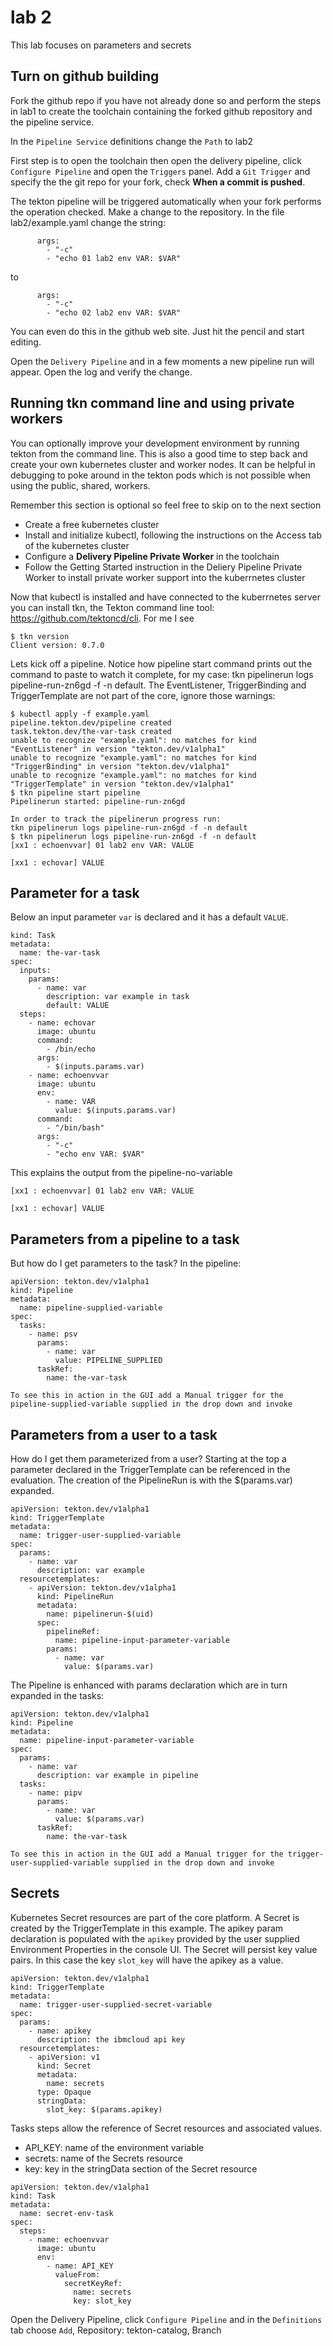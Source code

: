 # lab 2
This lab focuses on parameters and secrets

## Turn on github building

Fork the github repo if you have not already done so and perform the steps in lab1 to create the toolchain containing the forked github repository and the pipeline service.

In the `Pipeline Service` definitions change the `Path` to lab2

First step is to open the toolchain then open the delivery pipeline, click `Configure Pipeline` and open the `Triggers` panel. Add a `Git Trigger` and specify the the git repo for your fork, check **When a commit is pushed**.

The tekton pipeline will be triggered automatically when your fork performs the operation checked.  Make a change to the repository.  In the file lab2/example.yaml change the string:

```
      args:
        - "-c"
        - "echo 01 lab2 env VAR: $VAR"
```
to
```
      args:
        - "-c"
        - "echo 02 lab2 env VAR: $VAR"
```
You can even do this in the github web site.  Just hit the pencil and start editing.

Open the `Delivery Pipeline` and in a few moments a new pipeline run will appear.  Open the log and verify the change.

## Running tkn command line and using private workers
You can optionally improve your development environment by running tekton from the command line.  This is also a good time to step back and create your own kubernetes cluster and worker nodes.  It can be helpful in debugging to poke around in the tekton pods which is not possible when using the public, shared, workers.  

Remember this section is optional so feel free to skip on to the next section

- Create a free kubernetes cluster
- Install and initialize kubectl, following the instructions on the Access tab of the kubernetes cluster
- Configure a **Delivery Pipeline Private Worker** in the toolchain
- Follow the Getting Started instruction in the Deliery Pipeline Private Worker to install private worker support into the kuberrnetes cluster

Now that kubectl is installed and have connected to the kuberrnetes server you can install tkn, the Tekton command line tool: https://github.com/tektoncd/cli.  For me I see

```
$ tkn version
Client version: 0.7.0
```

Lets kick off a pipeline.  Notice how pipeline start command prints out the command to paste to watch it complete, for my case: tkn pipelinerun logs pipeline-run-zn6gd -f -n default.  The EventListener, TriggerBinding and TriggerTemplate are not part of the core, ignore those warnings:

```
$ kubectl apply -f example.yaml
pipeline.tekton.dev/pipeline created
task.tekton.dev/the-var-task created
unable to recognize "example.yaml": no matches for kind "EventListener" in version "tekton.dev/v1alpha1"
unable to recognize "example.yaml": no matches for kind "TriggerBinding" in version "tekton.dev/v1alpha1"
unable to recognize "example.yaml": no matches for kind "TriggerTemplate" in version "tekton.dev/v1alpha1"
$ tkn pipeline start pipeline
Pipelinerun started: pipeline-run-zn6gd

In order to track the pipelinerun progress run:
tkn pipelinerun logs pipeline-run-zn6gd -f -n default
$ tkn pipelinerun logs pipeline-run-zn6gd -f -n default
[xx1 : echoenvvar] 01 lab2 env VAR: VALUE

[xx1 : echovar] VALUE

```

## Parameter for a task
Below an input parameter `var` is declared and it has a default `VALUE`.
```
kind: Task
metadata:
  name: the-var-task
spec:
  inputs:
    params:
      - name: var
        description: var example in task
        default: VALUE
  steps:
    - name: echovar
      image: ubuntu
      command:
        - /bin/echo
      args:
        - $(inputs.params.var)
    - name: echoenvvar
      image: ubuntu
      env:
        - name: VAR
          value: $(inputs.params.var)
      command:
        - "/bin/bash"
      args:
        - "-c"
        - "echo env VAR: $VAR"
```

This explains the output from the pipeline-no-variable
```
[xx1 : echoenvvar] 01 lab2 env VAR: VALUE

[xx1 : echovar] VALUE
```

## Parameters from a pipeline to a task
But how do I get parameters to the task? In the pipeline:
```
apiVersion: tekton.dev/v1alpha1
kind: Pipeline
metadata:
  name: pipeline-supplied-variable
spec:
  tasks:
    - name: psv
      params:
        - name: var
          value: PIPELINE_SUPPLIED
      taskRef:
        name: the-var-task

To see this in action in the GUI add a Manual trigger for the pipeline-supplied-variable supplied in the drop down and invoke
```

## Parameters from a user to a task
How do I get them parameterized from a user?  Starting at the top a parameter declared in the TriggerTemplate can be referenced in the evaluation.  The creation of the PipelineRun is with the $(params.var) expanded.
```
apiVersion: tekton.dev/v1alpha1
kind: TriggerTemplate
metadata:
  name: trigger-user-supplied-variable
spec:
  params:
    - name: var
      description: var example
  resourcetemplates:
    - apiVersion: tekton.dev/v1alpha1
      kind: PipelineRun
      metadata:
        name: pipelinerun-$(uid)
      spec:
        pipelineRef:
          name: pipeline-input-parameter-variable
        params:
          - name: var
            value: $(params.var)
```

The Pipeline is enhanced with params declaration which are in turn expanded in the tasks:
```
apiVersion: tekton.dev/v1alpha1
kind: Pipeline
metadata:
  name: pipeline-input-parameter-variable
spec:
  params:
    - name: var
      description: var example in pipeline
  tasks:
    - name: pipv
      params:
        - name: var
          value: $(params.var)
      taskRef:
        name: the-var-task

To see this in action in the GUI add a Manual trigger for the trigger-user-supplied-variable supplied in the drop down and invoke
```

## Secrets
Kubernetes Secret resources are part of the core platform.  A Secret is created by the TriggerTemplate in this example.  The apikey param declaration is populated with the `apikey` provided by the user supplied Environment Properties in the console UI.  The Secret will persist key value pairs.  In this case the key `slot_key` will have the apikey as a value.

```
apiVersion: tekton.dev/v1alpha1
kind: TriggerTemplate
metadata:
  name: trigger-user-supplied-secret-variable
spec:
  params:
    - name: apikey
      description: the ibmcloud api key
  resourcetemplates:
    - apiVersion: v1
      kind: Secret
      metadata:
        name: secrets
      type: Opaque
      stringData:
        slot_key: $(params.apikey)
```
Tasks steps allow the reference of Secret resources and associated values.
- API_KEY: name of the environment variable
- secrets: name of the Secrets resource
- key: key in the stringData section of the Secret resource

```
apiVersion: tekton.dev/v1alpha1
kind: Task
metadata:
  name: secret-env-task
spec:
  steps:
    - name: echoenvvar
      image: ubuntu
      env:
        - name: API_KEY
          valueFrom:
            secretKeyRef:
              name: secrets
              key: slot_key

```






Open the Delivery Pipeline, click `Configure Pipeline` and in the `Definitions` tab choose `Add`, Repository: tekton-catalog, Branch

